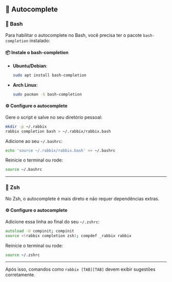## 🔄 Autocomplete

### 🐚 Bash

Para habilitar o autocomplete no Bash, você precisa ter o pacote `bash-completion` instalado:

#### 📦 Instale o bash-completion

- **Ubuntu/Debian**:
  ```bash
  sudo apt install bash-completion
  ```

- **Arch Linux**:
  ```bash
  sudo pacman -S bash-completion
  ```

#### ⚙️ Configure o autocomplete

Gere o script e salve no seu diretório pessoal:

```bash
mkdir -p ~/.rabbix
rabbix completion bash > ~/.rabbix/rabbix.bash
```

Adicione ao seu `~/.bashrc`:

```bash
echo 'source ~/.rabbix/rabbix.bash' >> ~/.bashrc
```

Reinicie o terminal ou rode:

```bash
source ~/.bashrc
```

---

### 🧞 Zsh

No Zsh, o autocomplete é mais direto e não requer dependências extras.

#### ⚙️ Configure o autocomplete

Adicione essa linha ao final do seu `~/.zshrc`:

```zsh
autoload -U compinit; compinit
source <(rabbix completion zsh); compdef _rabbix rabbix
```

Reinicie o terminal ou rode:

```bash
source ~/.zshrc
```

---

Após isso, comandos como `rabbix [TAB][TAB]` devem exibir sugestões corretamente.
